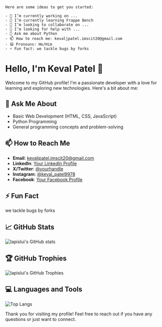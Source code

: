 ```## Hi there 👋

Here are some ideas to get you started:

- 🔭 I’m currently working on ...
- 🌱 I’m currently learning Frappe Bench
- 👯 I’m looking to collaborate on ...
- 🤔 I’m looking for help with ...
- 💬 Ask me about Python
- 📫 How to reach me: kevaljpatel.imscit20@gmail.com
- 😄 Pronouns: He/Him
- ⚡ Fun fact: we tackle bugs by forks
```
# Hello, I'm Keval Patel 👋

Welcome to my GitHub profile! I'm a passionate developer with a love for learning and exploring new technologies. Here's a bit about me:


## 💬 Ask Me About
- Basic Web Development (HTML, CSS, JavaScript)
- Python Programming
- General programming concepts and problem-solving

## 📫 How to Reach Me
- **Email**: [kevaljpatel.imscit20@gmail.com](mailto:your-email@example.com)
- **LinkedIn**: [Your LinkedIn Profile](https://www.linkedin.com/in/your-profile/)
- **X/Twitter**: [@yourhandle](https://twitter.com/yourhandle)
- **Instagram**: [@keval_patel9978](https://www.instagram.com/yourinstahandle)
- **Facebook**: [Your Facebook Profile](https://www.facebook.com/yourprofile)

## ⚡ Fun Fact
we tackle bugs by forks

## 📈 GitHub Stats
![lapislui's GitHub stats](https://github-readme-stats.vercel.app/api?username=lapislui&show_icons=true&theme=radical)

## 🏆 GitHub Trophies
![lapislui's GitHub Trophies](https://github-profile-trophy.vercel.app/?username=lapislui&theme=radical)

## 💻 Languages and Tools
![Top Langs](https://github-readme-stats.vercel.app/api/top-langs/?username=lapislui&layout=compact&theme=radical)

Thank you for visiting my profile! Feel free to reach out if you have any questions or just want to connect.
